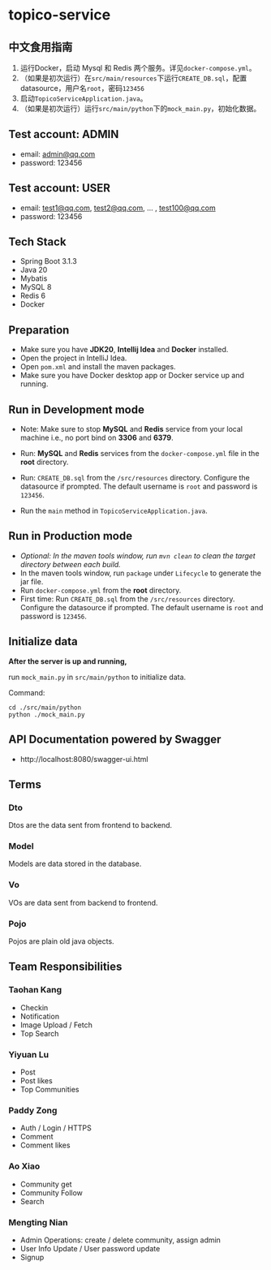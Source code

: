 # topico-service

## 中文食用指南

1. 运行Docker，启动 Mysql 和 Redis 两个服务。详见`docker-compose.yml`。
2. （如果是初次运行）在`src/main/resources`下运行`CREATE_DB.sql`，配置datasource，用户名`root`，密码`123456`
3. 启动`TopicoServiceApplication.java`。
4. （如果是初次运行）运行`src/main/python`下的`mock_main.py`，初始化数据。

## Test account: ADMIN

- email: admin@qq.com
- password: 123456

## Test account: USER

- email: test1@qq.com, test2@qq.com, ... , test100@qq.com
- password: 123456

## Tech Stack

- Spring Boot 3.1.3
- Java 20
- Mybatis
- MySQL 8
- Redis 6
- Docker

## Preparation

- Make sure you have **JDK20**, **Intellij Idea** and **Docker** installed.
- Open the project in IntelliJ Idea.
- Open `pom.xml` and install the maven packages.
- Make sure you have Docker desktop app or Docker service up and running.

## Run in Development mode

- Note: Make sure to stop __MySQL__ and __Redis__ service from your local machine
  i.e., no port bind on __3306__ and __6379__.

- Run: __MySQL__ and __Redis__ services from the `docker-compose.yml` file in the __root__ directory.
- Run: `CREATE_DB.sql` from the `/src/resources` directory. Configure the datasource if prompted. The default username
  is `root` and password is `123456`.
- Run the `main` method in `TopicoServiceApplication.java`.

## Run in Production mode

- _Optional: In the maven tools window, run `mvn clean` to clean the target directory between each build._
- In the maven tools window, run `package` under `Lifecycle` to generate the jar file.
- Run `docker-compose.yml` from the __root__ directory.
- First time: Run `CREATE_DB.sql` from the `/src/resources` directory. Configure the datasource if prompted. The default
  username
  is `root` and password is `123456`.

## Initialize data

**After the server is up and running,**

run `mock_main.py` in `src/main/python` to initialize data.

Command:

```shell
cd ./src/main/python
python ./mock_main.py
```

## API Documentation powered by Swagger

- http://localhost:8080/swagger-ui.html

## Terms

### Dto

Dtos are the data sent from frontend to backend.

### Model

Models are data stored in the database.

### Vo

VOs are data sent from backend to frontend.

### Pojo

Pojos are plain old java objects.

## Team Responsibilities

### Taohan Kang

- Checkin
- Notification
- Image Upload / Fetch
- Top Search

### Yiyuan Lu

- Post
- Post likes
- Top Communities

### Paddy Zong

- Auth / Login / HTTPS
- Comment
- Comment likes

### Ao Xiao

- Community get
- Community Follow
- Search

### Mengting Nian

- Admin Operations: create / delete community, assign admin
- User Info Update / User password update
- Signup
